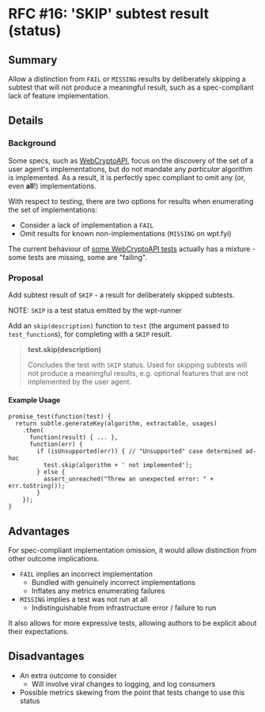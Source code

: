 # RFC #16: 'SKIP' subtest result (status)

## Summary

Allow a distinction from `FAIL` or `MISSING` results by deliberately
skipping a subtest that will not produce a meaningful result, such as a 
spec-compliant lack of feature implementation.

## Details

### Background

Some specs, such as [WebCryptoAPI](https://www.w3.org/TR/WebCryptoAPI/#scope-algorithms),
focus on the discovery of the set of a user agent's implementations, but do not mandate
any *particular* algorithm is implemented. As a result, it is perfectly spec compliant to
omit any (or, even **all**!) implementations.

With respect to testing, there are two options for results when enumerating the
set of implementations:

  - Consider a lack of implementation a `FAIL`
  - Omit results for known non-implementations (`MISSING` on wpt.fyi)

The current behaviour of [some WebCryptoAPI tests](https://wpt.fyi/results/WebCryptoAPI/encrypt_decrypt/aes_ctr.https.worker.html) actually has a mixture - some tests
are missing, some are "failing".

### Proposal

Add subtest result of `SKIP` - a result for deliberately skipped subtests.

NOTE: `SKIP` is a test status emitted by the wpt-runner

Add an `skip(description)` function to `test` (the argument passed to `test_function`s),
for completing with a `SKIP` result.

> __test.skip(description)__
>
> Concludes the test with `SKIP` status. Used for skipping subtests will not produce
> a meaningful results, e.g. optional features that are not implemented by the user agent.

#### Example Usage

    promise_test(function(test) {
      return subtle.generateKey(algorithm, extractable, usages)
        .then(
          function(result) { ... },
          function(err) {
            if (isUnsupported(err)) { // "Unsupported" case determined ad-hoc
              test.skip(algorithm + ' not implemented');
            } else {
              assert_unreached("Threw an unexpected error: " + err.toString());
            }
        });
    }

## Advantages

For spec-compliant implementation omission, it would allow distinction from other
outcome implications.

 - `FAIL` implies an incorrect implementation
   - Bundled with genuinely incorrect implementations
   - Inflates any metrics enumerating failures
 - `MISSING` implies a test was not run at all
   - Indistinguishable from infrastructure error / failure to run

It also allows for more expressive tests, allowing authors to be explicit about their
expectations.

## Disadvantages

 - An extra outcome to consider
   - Will involve viral changes to logging, and log consumers
 - Possible metrics skewing from the point that tests change to use this status
